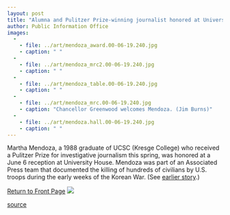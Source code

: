 ```yaml
---
layout: post
title: "Alumna and Pulitzer Prize-winning journalist honored at University House"
author: Public Information Office
images:
  -
    - file: ../art/mendoza_award.00-06-19.240.jpg
    - caption: " "
  -
    - file: ../art/mendoza_mrc2.00-06-19.240.jpg
    - caption: " "
  -
    - file: ../art/mendoza_table.00-06-19.240.jpg
    - caption: " "
  -
    - file: ../art/mendoza_mrc.00-06-19.240.jpg
    - caption: "Chancellor Greenwood welcomes Mendoza. (Jim Burns)"
  -
    - file: ../art/mendoza.hall.00-06-19.240.jpg
    - caption: " "
---
```


Martha Mendoza, a 1988 graduate of UCSC (Kresge College) who received a Pulitzer Prize for investigative journalism this spring, was honored at a June 6 reception at University House. Mendoza was part of an Associated Press team that documented the killing of hundreds of civilians by U.S. troops during the early weeks of the Korean War. (See [earlier story][1].)

  
[Return to Front Page][2] ![ ][3]

[1]: http://www.ucsc.edu/currents/99-00/04-10/pulitzer.html
[2]: ../../index.html
[3]: ../../images/trans.gif

[source](http://www1.ucsc.edu/currents/99-00/06-19/mendoza.html "Permalink to mendoza")
